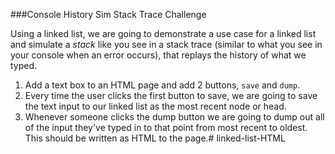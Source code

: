 ###Console History Sim Stack Trace Challenge

Using a linked list, we are going to demonstrate a use case for a linked list and simulate a _stack_ like you see in a stack trace (similar to what you see in your console when an error occurs), that replays the history of what we typed.

1. Add a text box to an HTML page and add 2 buttons, `save` and `dump`.
2. Every time the user clicks the first button to save, we are going to save the text input to our linked list as the most recent node or head.
3. Whenever someone clicks the dump button we are going to dump out all of the input they've typed in to that point from most recent to oldest. This should be written as HTML to the page.# linked-list-HTML
